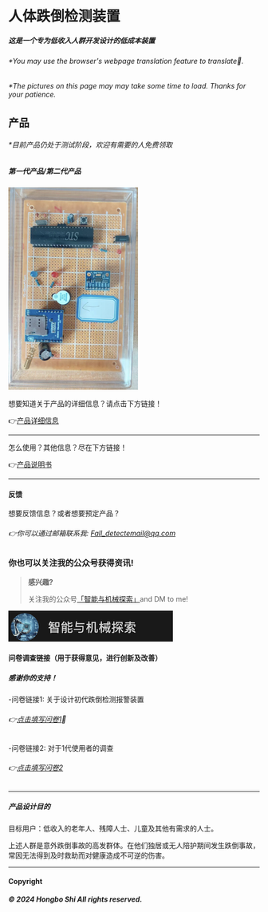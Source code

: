 # 人体跌倒检测装置

##### 这是一个专为低收入人群开发设计的低成本装置

###### *You may use the browser's webpage translation feature to translate🙂.

###### *The pictures on this page may may take some time to load. Thanks for your patience.






## 产品

###### *目前产品仍处于测试阶段，欢迎有需要的人免费领取

##### 第一代产品/第二代产品

 ![DATA](V11.png)

想要知道关于产品的详细信息？请点击下方链接！

👉[产品详细信息](https://esperaa.github.io/fallingdetect/)

---

怎么使用？其他信息？尽在下方链接！

👉[产品说明书](https://esperaa.github.io/WebextensionforAutome-/)

---

#### 反馈
想要反馈信息？或者想要预定产品？
###### 👉你可以通过邮箱联系我: Fall_detectemail@qq.com


### 你也可以关注我的公众号获得资讯!

> **感兴趣?**
> 
> 关注我的公众号[「智能与机械探索」](https://esperaa.github.io/WebextensionforAutome-/)and DM to me!
> 

![DATA](OA2.png)

#### 问卷调查链接（用于获得意见，进行创新及改善）
##### 感谢你的支持！

-问卷链接1: 关于设计初代跌倒检测报警装置
###### 👉[点击填写问卷1](https://v.wjx.cn/vm/Q2Frjo2.aspx#)📝

-问卷链接2: 对于1代使用者的调查
###### 👉[点击填写问卷2](https://www.wjx.cn/vm/Q72F9Z0.aspx# )

---

##### 产品设计目的
目标用户：低收入的老年人、残障人士、儿童及其他有需求的人士。

上述人群是意外跌倒事故的高发群体。在他们独居或无人陪护期间发生跌倒事故，常因无法得到及时救助而对健康造成不可逆的伤害。

---

#### Copyright

**_© 2024 Hongbo Shi All rights reserved._**

